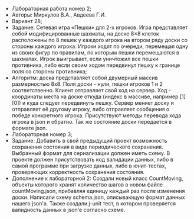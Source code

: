 - Лабораторная работа номер 2;
- Авторы: Миркулов В.А., Авдеева Г.И.  
- Вариант 28;
- Задание: Сетевая игра «Пешки» для 2-х игроков. Игра
представляет собой модифицированные шахматы, на
доске 8×8 клеток расположены по 8 пешек у каждого
игрока на втором ряду доски со стороны каждого игрока.
Игроки ходят по очереди, перемещая одну из своих фигур
по правилам, по которым пешки перемещаются в
шахматах. Игрок выигрывает, если уничтожил все пешки
противника, либо если своим ходом передвинул пешку к
границе поля со стороны противника;
- Алгоритм: доска представляет собой двумерный массив размерностью 8х8. 
Поля доски - нули, пешки игроков 1 и 2 соответственно. Клиент отправляет свой ход на сервер.
Ход - координаты места на доске откуда (индекс в массиве, например [1][0]) и куда следует передвинуть пешку. 
Сервер меняет доску и отправляет её другому игроку, либо отправляет сообщения о победе конкретного игрока.
Присутствуют методы перевода хода игрока в json и обратно. Так же состояние доски передается в формате json.
- Лабораторная номер 3;
- Задание: Добавить в свой предыдущий проект возможность
  сохранения состояния в виде периодического сохранения. Выбранный формат для
  сериализации должен иметь схему. В проекте должен
  присутствовать код валидации данных, либо в самой программе
  при загрузке данных, либо в юнит-тестах, проверяющих
  корректность сохранения состояния. 
- Дополнение к лабораторной 2: Создали новый класс CountMoving,
  объекты которого хранят количество шагов в новом файле countMoving.json, 
  прибавляя единицу каждый раз после изменения доски. Написали схему schema.json, 
  описывающую формат данных нашего json'а. Также создали j-unit 
  тест, в котором проверяется валидность данных в json'e согласно схеме.
